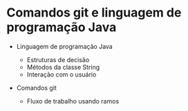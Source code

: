 # Comandos git e linguagem de programação Java

*  Linguagem de programação Java 

    - Estruturas de decisão
    - Métodos da classe String
    - Interação com o usuário

* Comandos git

    - Fluxo de trabalho usando ramos
